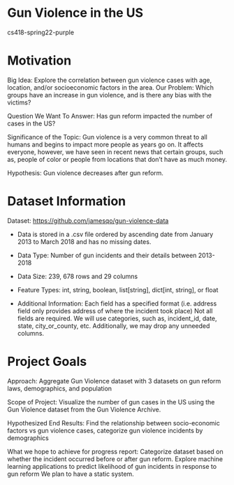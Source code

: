 # Gun Violence in the US
cs418-spring22-purple
# Motivation

Big Idea: Explore the correlation between gun violence cases with age, location, and/or socioeconomic factors in the area.
Our Problem: Which groups have an increase in gun violence, and is there any bias with the victims?

Question We Want To Answer: Has gun reform impacted the number of cases in the US?


Significance of the Topic: Gun violence is a very common threat to all humans and begins to impact more people as years go on. It affects everyone, however, we have seen in recent news that certain groups, such as, people of color or people from locations that don’t have as much money.

Hypothesis: Gun violence decreases after gun reform.


# Dataset Information
Dataset: https://github.com/jamesqo/gun-violence-data

- Data is stored in a .csv file ordered by ascending date from January 2013 to March 2018 and has no missing dates.
- Data Type: Number of gun incidents and their details between 2013-2018
- Data Size:  239, 678 rows and 29 columns
- Feature Types: int, string, boolean, list[string], dict[int, string], or float

- Additional Information:
    Each field has a specified format (i.e. address field only provides address of where the incident took place)
    Not all fields are required. We will use categories, such as, incident_id, date, state, city_or_county, etc. Additionally, we may drop any unneeded columns.

# Project Goals
Approach: Aggregate Gun Violence dataset with 3 datasets on gun reform laws, demographics, and population

Scope of Project: Visualize the number of gun cases in the US using the Gun Violence dataset from the Gun Violence Archive.

Hypothesized End Results: Find the relationship between socio-economic factors vs gun violence cases, categorize gun violence incidents by demographics

What we hope to achieve for progress report: Categorize dataset based on whether the incident occurred before or after gun reform. Explore machine learning applications to predict likelihood of gun incidents in response to gun reform
We plan to have a static system.

